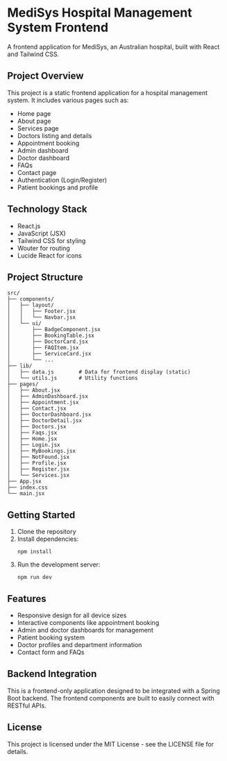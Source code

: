 # MediSys Hospital Management System Frontend

A frontend application for MediSys, an Australian hospital, built with React and Tailwind CSS.

## Project Overview

This project is a static frontend application for a hospital management system. It includes various pages such as:

- Home page
- About page
- Services page
- Doctors listing and details
- Appointment booking
- Admin dashboard
- Doctor dashboard
- FAQs
- Contact page
- Authentication (Login/Register)
- Patient bookings and profile

## Technology Stack

- React.js
- JavaScript (JSX)
- Tailwind CSS for styling
- Wouter for routing
- Lucide React for icons

## Project Structure

```
src/
├── components/
│   ├── layout/
│   │   ├── Footer.jsx
│   │   └── Navbar.jsx
│   └── ui/
│       ├── BadgeComponent.jsx
│       ├── BookingTable.jsx
│       ├── DoctorCard.jsx
│       ├── FAQItem.jsx
│       ├── ServiceCard.jsx
│       └── ...
├── lib/
│   ├── data.js        # Data for frontend display (static)
│   └── utils.js       # Utility functions
├── pages/
│   ├── About.jsx
│   ├── AdminDashboard.jsx
│   ├── Appointment.jsx
│   ├── Contact.jsx
│   ├── DoctorDashboard.jsx
│   ├── DoctorDetail.jsx
│   ├── Doctors.jsx
│   ├── Faqs.jsx
│   ├── Home.jsx
│   ├── Login.jsx
│   ├── MyBookings.jsx
│   ├── NotFound.jsx
│   ├── Profile.jsx
│   ├── Register.jsx
│   └── Services.jsx
├── App.jsx
├── index.css
└── main.jsx
```

## Getting Started

1. Clone the repository
2. Install dependencies:
   ```
   npm install
   ```
3. Run the development server:
   ```
   npm run dev
   ```

## Features

- Responsive design for all device sizes
- Interactive components like appointment booking
- Admin and doctor dashboards for management
- Patient booking system
- Doctor profiles and department information
- Contact form and FAQs

## Backend Integration

This is a frontend-only application designed to be integrated with a Spring Boot backend. The frontend components are built to easily connect with RESTful APIs.

## License

This project is licensed under the MIT License - see the LICENSE file for details.